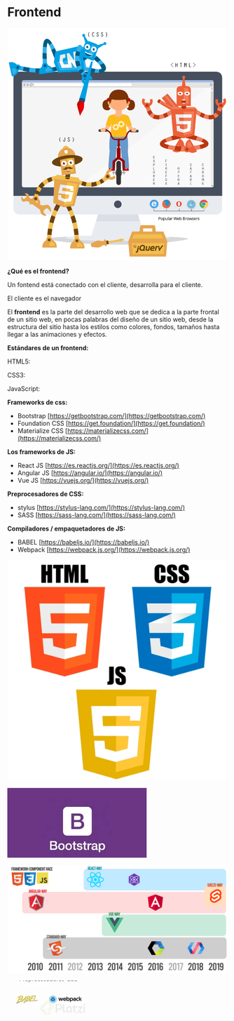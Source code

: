 # Frontend

![Untitled](Frontend%207fbab/Untitled.png)

**¿Qué es el frontend?**

Un fontend está conectado con el cliente, desarrolla para el cliente.

El cliente es el navegador 

El **frontend** es la parte del desarrollo web que se dedica a la parte frontal de un sitio web, en pocas palabras del diseño de un sitio web, desde la estructura del sitio hasta los estilos como colores, fondos, tamaños hasta llegar a las animaciones y efectos.

**Estándares de un frontend:** 

HTML5: 

CSS3:

JavaScript:

**Frameworks de css:** 

- Bootstrap [https://getbootstrap.com/](https://getbootstrap.com/)
- Foundation CSS [https://get.foundation/](https://get.foundation/)
- Materialize CSS [https://materializecss.com/](https://materializecss.com/)

**Los frameworks de JS:**

- React JS [https://es.reactjs.org/](https://es.reactjs.org/)
- Angular JS [https://angular.io/](https://angular.io/)
- Vue JS [https://vuejs.org/](https://vuejs.org/)

**Preprocesadores de CSS:**

- stylus [https://stylus-lang.com/](https://stylus-lang.com/)
- SASS [https://sass-lang.com/](https://sass-lang.com/)

**Compiladores / empaquetadores de JS:**

- BABEL [https://babeljs.io/](https://babeljs.io/)
- Webpack [https://webpack.js.org/](https://webpack.js.org/)

![Untitled](Frontend%207fbab/Untitled%201.png)

![Untitled](Frontend%207fbab/Untitled%202.png)

![Untitled](Frontend%207fbab/Untitled%203.png)

![Untitled](Frontend%207fbab/Untitled%204.png)